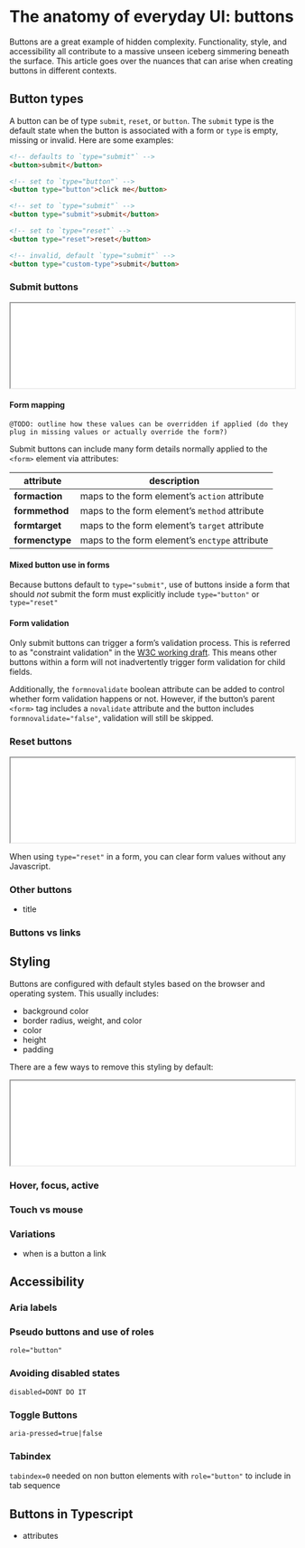 #  The anatomy of everyday UI: buttons

Buttons are a great example of hidden complexity. Functionality, style, and accessibility all contribute to a massive unseen iceberg simmering beneath the surface. This article goes over the nuances that can arise when creating buttons in different contexts.

## Button types

A button can be of type `submit`, `reset`, or `button`. The `submit` type is the default state when the button is associated with a form or `type` is empty, missing or invalid. Here are some examples:

```html
<!-- defaults to `type="submit"` -->
<button>submit</button>

<!-- set to `type="button"` -->
<button type="button">click me</button>

<!-- set to `type="submit"` -->
<button type="submit">submit</button>

<!-- set to `type="reset"` -->
<button type="reset">reset</button>

<!-- invalid, default `type="submit"` -->
<button type="custom-type">submit</button>
```

### Submit buttons

<iframe 
width="100%" 
src="/examples/button/submit"></iframe>

#### Form mapping
`@TODO: outline how these values can be overridden if applied (do they plug in missing values or actually override the form?)`

Submit buttons can include many form details normally applied to the `<form>` element via attributes:

| attribute       | description | 
| --------------- | ----------- | 
| **formaction**  | maps to the form element&rsquo;s `action` attribute |
| **formmethod**  | maps to the form element&rsquo;s `method` attribute |
| **formtarget**  | maps to the form element&rsquo;s `target` attribute |
| **formenctype** | maps to the form element&rsquo;s `enctype` attribute |



#### Mixed button use in forms

Because buttons default to `type="submit"`, use of buttons inside a form that should _not_ submit the form must explicitly include `type="button"` or `type="reset"`

#### Form validation

Only submit buttons can trigger a form&rsquo;s validation process. This is referred to as "constraint validation" in the [W3C working draft](https://www.w3.org/TR/2011/WD-html5-20110525/association-of-controls-and-forms.html#barred-from-constraint-validation). This means other buttons within a form will not inadvertently trigger form validation for child fields.

Additionally, the `formnovalidate` boolean attribute can be added to control whether form validation happens or not. However, if the button&rsquo;s parent `<form>` tag includes a `novalidate` attribute and the button includes `formnovalidate="false"`, validation will still be skipped.

### Reset buttons

<iframe 
width="100%" 
src="/examples/button/reset"></iframe>

When using `type="reset"` in a form, you can clear form values without any Javascript.

### Other buttons


- title


### Buttons vs links

## Styling

Buttons are configured with default styles based on the browser and operating system. This usually includes:

- background color
- border radius, weight, and color
- color
- height
- padding

There are a few ways to remove this styling by default:

<iframe 
width="100%" 
src="/examples/button/default-style"></iframe>

### Hover, focus, active

### Touch vs mouse

### Variations
- when is a button a link

## Accessibility 

### Aria labels

### Pseudo buttons and use of roles
`role="button"`

### Avoiding disabled states
`disabled=DONT DO IT`

### Toggle Buttons
`aria-pressed=true|false`

### Tabindex

`tabindex=0` needed on non button elements with `role="button"` to include in tab sequence

## Buttons in Typescript
-  attributes


